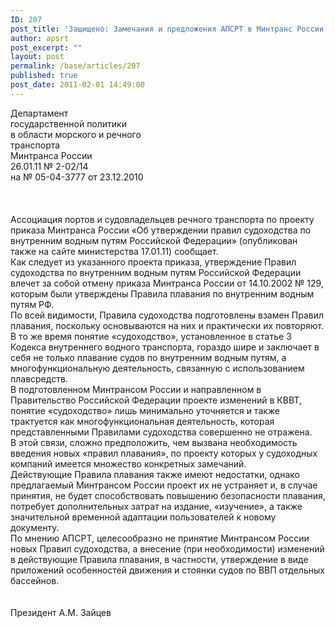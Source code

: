 ```yaml
---
ID: 207
post_title: 'Защищено: Замечания и предложения АПСРТ в Минтранс России'
author: apsrt
post_excerpt: ""
layout: post
permalink: /base/articles/207
published: true
post_date: 2011-02-01 14:49:00
---
```

Департамент<br />
                                                                                         государственной политики<br />
                                                                                         в области морского и речного<br />
                                                                                         транспорта<br />
                                                                                         Минтранса России<br />
26.01.11                   № 2-02/14                                                  <br />
на № 05-04-3777    от 23.12.2010                                  <br />
                                          <br />
<br />
<br />
Ассоциация портов и судовладельцев речного транспорта  по  проекту  приказа Минтранса России «Об утверждении правил судоходства по внутренним водным путям Российской Федерации» (опубликован также на сайте министерства 17.01.11)  сообщает.<br />
Как следует из указанного проекта приказа, утверждение   Правил судоходства по внутренним водным путям Российской Федерации влечет за собой отмену приказа Минтранса России от 14.10.2002  № 129,  которым были утверждены  Правила плавания по внутренним водным путям  РФ.<br />
По всей видимости,   Правила судоходства подготовлены взамен Правил плавания, поскольку основываются на них и практически их повторяют.<br />
В то же время понятие «судоходство», установленное в статье 3 Кодекса внутреннего водного транспорта, гораздо шире и заключает в себя не только плавание судов по внутренним водным путям, а многофункциональную деятельность,  связанную с использованием плавсредств. <br />
В подготовленном Минтрансом России и направленном в Правительство Российской Федерации проекте изменений в КВВТ, понятие «судоходство» лишь минимально  уточняется и также трактуется как многофункциональная деятельность, которая представленными Правилами судоходства совершенно  не отражена. <br />
В этой связи, сложно предположить, чем вызвана необходимость введения новых «правил плавания», по проекту которых у судоходных компаний имеется множество конкретных замечаний.<br />
          Действующие Правила плавания также имеют недостатки, однако предлагаемый  Минтрансом России  проект их не устраняет и, в случае  принятия, не будет способствовать повышению безопасности плавания, потребует дополнительных затрат на издание, «изучение», а также значительной временной адаптации пользователей к новому документу.<br />
         По мнению АПСРТ, целесообразно не принятие Минтрансом России новых Правил судоходства, а внесение (при необходимости) изменений в действующие Правила плавания, в частности, утверждение в виде приложений особенностей  движения и стоянки судов по ВВП отдельных бассейнов.<br />
<br />
<br />
                          Президент                                                   А.М. Зайцев